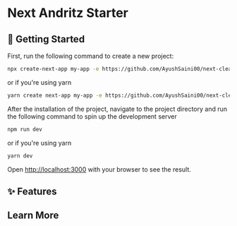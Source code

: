 # Next Andritz Starter

## 🚀 Getting Started

First, run the following command to create a new project:

```bash
npx create-next-app my-app -e https://github.com/AyushSaini00/next-clean-starter
```

or if you're using yarn

```bash
yarn create next-app my-app -e https://github.com/AyushSaini00/next-clean-starter
```

After the installation of the project, navigate to the project directory and run the following command to spin up the development server

```bash
npm run dev
```

or if you're using yarn

```bash
yarn dev
```

Open [http://localhost:3000](http://localhost:3000) with your browser to see the result.

## ✨ Features

## Learn More
